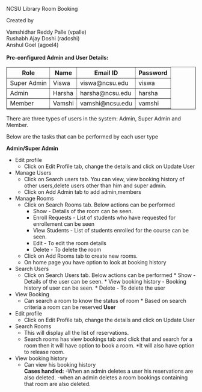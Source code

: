 NCSU Library Room Booking

Created by

Vamshidhar Reddy Palle (vpalle)<br>
Rushabh Ajay Doshi (radoshi)<br>
Anshul Goel (agoel4) <br>
<br>
<b>Pre-configured Admin and User Details:</b>
<table border=1>
	<th> Role </th>
	<th> Name </th>
	<th> Email ID </th>
	<th> Password </th>
	<tr> <td> Super Admin <td> Viswa <td>viswa@ncsu.edu <td> viswa</tr>
	<tr> <td> Admin <td> Harsha <td>harsha@ncsu.edu <td> harsha</tr>
	<tr> <td> Member <td> Vamshi <td>vamshi@ncsu.edu <td> vamshi</tr>
</table>

There are three types of users in the system: Admin, Super Admin and Member.

Below are the tasks that can be performed by each user type

<b> Admin/Super Admin </b>
- Edit profile
	* Click on Edit Profile tab, change the details and click on Update User
- Manage Users
	* Click on Search users tab. You can view, view booking history of other users,delete users other than him and super admin.
	* Click on Add Admin tab to add admin,members
- Manage Rooms
	* Click on Search Rooms tab. Below actions can be performed
		* Show - Details of the room can be seen.
		* Enroll Requests - List of students who have requested for enrollement can be seen
		* View Students - List of students enrolled for the course can be seen.
		* Edit - To edit the room details
		* Delete - To delete the room
	* Click on Add Rooms tab to create new rooms. 
	* On home page you have option to look at booking history
- Search Users
  * Click on Search Users tab. Below actions can be performed
		* Show - Details of the user can be seen.
		* View booking history - Booking history of user can be seen.
		* Delete - To delete the user
- View Booking
  * Can search a room to know the status of room
		* Based on search criteria a room can be reserved
<b> User </b>
- Edit profile
	* Click on Edit Profile tab, change the details and click on Update User
- Search Rooms
	* This will display all the list of reservations.
	* Search rooms has view bookings tab and click that and search for a room then it  will have option to book a room.
	*It will also have option to release room.
- View booking history
	* Can view his booking history <br>
<b>Cases handled:</b>
-When an admin deletes a user his reservations are also deleted.
-when an admin deletes a room bookings containing that room are also deleted.



